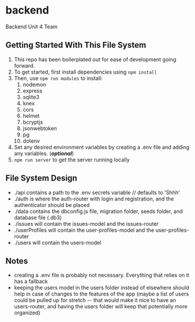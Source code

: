 # backend
Backend Unit 4 Team

## Getting Started With This File System
1. This repo has been boilerplated out for ease of development going forward.
2. To get started, first install dependencies using `npm install`
3. Then, use `npm run modules` to install: 
    1. nodemon 
    2. express 
    3. sqlite3 
    4. knex 
    5. cors 
    6. helmet 
    7. bcryptjs 
    8. jsonwebtoken 
    9. pg
    10. dotenv
4. Set any desired environment variables by creating a .env file and adding any variables. (***optional***)
5. `npm run server` to get the server running locally

## File System Design
- ./api contains a path to the .env secrets variable // defaults to 'Shhh'
- ./auth is where the auth-router with login and registration, and the authenticator should be placed
- ./data contains the dbconfig.js file, migration folder, seeds folder, and database file (.db3)
- ./issues will contain the issues-model and the issues-router
- ./userProfiles will contain the user-profiles-model and the user-profiles-router
- ./users will contain the users-model

## Notes
- creating a .env file is probably not necessary. Everything that relies on it has a fallback
- keeping the users model in the users folder instead of elsewhere should help in case of changes to the features of the app (maybe a list of users could be pulled up for stretch -- that would make it nice to have an users-router, and having the users folder will keep that potentially more organized)
